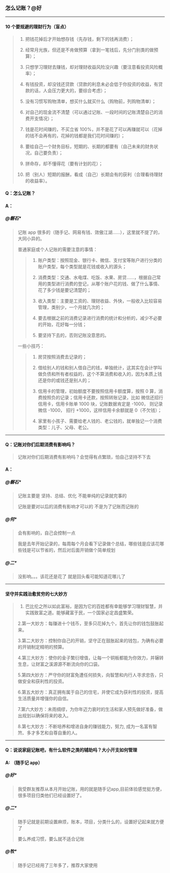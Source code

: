 ### 怎么记账？@好

---

####  10 个要规避的理财行为（盲点）

> 1. 把钱花掉后才开始想存钱（先存钱，剩下的钱再消费）；
>
> 2. 经常月光族，但还是不肯做预算（拿到一笔钱后，先分门别类的做预算）；
>
> 3. 只想学习理财去赚钱，却对理财收益风险没兴趣（要注意看投资风险概率）；
>
> 4. 有钱投资，却没钱还贷款（贷款的利息未必会低于你投资的收益，有贷款的话，人会压力更大的，要综合考虑）；
>
> 5. 没有习惯写购物清单，想买什么就买什么（购物前，列购物清单）；
>
> 6. 对自己的现金流不清楚（可以通过记账、一段时间的记账清楚自己的消费开支情况）；
>
> 7. 钱是花时间赚的，不买立省 100%，并不是花了可以再赚就可以（花掉的钱不会再有的，花掉的钱都是我们花时间赚的）；
>
> 8. 要给自己一个财务目标，短期的、长期的都要有（自己未来的财务状况，自己要负责）；
>
> 9. 拼命存，却不懂得花（要有计划的花）；
>
> 10. 把（别人）短期的报酬，看成（自己）长期会有的获利（合理看待理财的收益率）。

#### Q：怎么记账？

#### A：

##### @磐石*
> 记账 app 很多的（随手记、网易有钱、效傲江湖……），这里就不提了的，大同小异的。
>
> 普通家庭或个人记账的需要注意的事情：
>>
>> 1. 账户类型：按照现金、银行卡、微信、支付宝等账户进行分类的账户类型，每个类型就是花钱或收入的源头；
>>
>> 2. 消费类型：交通、水电煤、吃饭、水果、房贷……，根据自己常用的类型进行消费的登记，从哪个账户花的钱、做了什么事情、花了多少钱是要记清楚的；
>>
>> 3. 收入类型：主要是工资的、理财收益、外快，一般收入比较容易管理，类别少，一个月就几次的；
>>
>> 4. 要去根据之前的消费记录进行消费的统计和分析的，减少不必要的开始，花好每一分钱；
>>
>> 5. 要坚持下去的，否则记账没意思的。
>
> 一些小技巧：
>>
>> 1. 房贷按照消费去记录的；
>>
>> 2. 借给别人的钱和别人借自己的钱，单独统计，这其实在会计学叫做负债和所有者权益的，这个不算消费和收入的，因为本质上钱还是你的或钱还是别人的；
>>
>> 3. 信用卡的管理，初始额度不要按照信用卡额度算，按照 0 算，消费按照负的记录；信用卡还款，按照转账记录，比如 微信还招行信用卡，信用卡账单 1000 块，记账数据肯定是 -1000， 则记录微信 -1000， 招行 +1000，这样信用卡余额就是 0（不欠钱）；
>> 4. 家里有小孩子、需要给老人钱的、老公钱的，就单独记一个消费类型：儿子、父母、老公。

---

#### Q：记账对你们后期消费有影响吗？
> 记账对你们后期消费有影响吗？会觉得有点繁琐，怕自己坚持不下去

#### A：
##### @磐石*
> 记账主要是 坚持、总结、优化 不能单纯的记录就完事的
>
> 记账是要对以后的消费有影响才可以的 不是为了记账而记账的

##### @何*
> 会有影响的，自己会控制一点
>
> 我是去年开始记录的，每周每个月会看下记录做个总结，哪些钱是应该花哪些钱是可以节省的，然后对后面开销做个简单规划

##### @二*
> 没影响。。。该花还是花了 就是回头看可能知道花哪儿了


----
#### 坚守并实践治愈贫穷的七大妙方
> 1. 巴比伦之所以如此富裕，是因为它的百姓都有幸能够学习理财智慧，并实践致富之道。能够藏富于民，一个国家必定昌盛繁荣。
>
> 2.第一大妙方：每赚进十个钱币，至多只花掉九个，首先让你的钱包鼓胀起来。
>
> 3.第二大妙方：控制你自己的开销，坚守正在鼓胀起来的钱包，为确有必要的开销制定精明的预算。
>
> 4.第三大妙方：使你的金子繁衍增值，让每一个铜板都能为你效力，并辗转生息，让财富之溪源源不断流向你的口袋。
>
> 5.第四大妙方：严守你的财富免遭任何损失，向智慧和内行人寻求忠告，只做安全和获利性的投资。
>
> 6.第五大妙方：真正拥有属于自己的住宅，并使它成为获利性的投资，提高生活质量并增强你的自信。
>
> 7.第六大妙方：未雨绸缪，为你年迈力衰时的生活和家人预先做好准备，做出规划以确保将来的收入。
>
> 8.第七大妙方：不断培养和增进自身的赚钱能力，努力, 成为一名富有智笊、多才多艺和自尊自重的人。

---

#### Q：说说家庭记账吧，有什么软件之类的辅助吗？大小开支如何管理

#### A: （随手记 app）

##### @好*
> 我受群友推荐从本月开始记账，用的就是随手记app,目前体验感觉挺方便，很多项目归类他们已经设置好了。

##### @二*
> 随手记就是前期设置麻烦，账本，项目，分类什么的，设置好记起来就方便了
>
> 要么养成习惯，要么就不适合记账

##### @牧*
> 随手记已经用了三年多了，推荐大家使用
